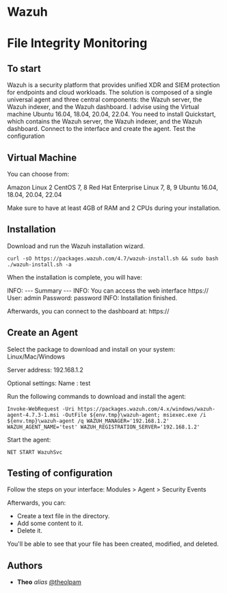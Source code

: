 # Wazuh
# File Integrity Monitoring
## To start

Wazuh is a security platform that provides unified XDR and SIEM protection for endpoints and cloud workloads. The solution is composed of a single universal agent and three central components: the Wazuh server, the Wazuh indexer, and the Wazuh dashboard.
I advise using the Virtual machine Ubuntu 16.04, 18.04, 20.04, 22.04.
You need to install Quickstart, which contains the Wazuh server, the Wazuh indexer, and the Wazuh dashboard.
Connect to the interface and create the agent.
Test the configuration

## Virtual Machine

You can choose from:

Amazon Linux 2
CentOS 7, 8
Red Hat Enterprise Linux 7, 8, 9
Ubuntu 16.04, 18.04, 20.04, 22.04

Make sure to have at least 4GB of RAM and 2 CPUs during your installation.

## Installation

Download and run the Wazuh installation wizard.

```
curl -sO https://packages.wazuh.com/4.7/wazuh-install.sh && sudo bash ./wazuh-install.sh -a
```

When the installation is complete, you will have:

INFO: --- Summary ---
INFO: You can access the web interface https://<wazuh-dashboard-ip>
User: admin
Password: password
INFO: Installation finished.

Afterwards, you can connect to the dashboard at: https://<wazuh-dashboard-ip>

## Create an Agent

Select the package to download and install on your system:
Linux/Mac/Windows

Server address:
192.168.1.2

Optional settings:
Name : test

Run the following commands to download and install the agent:
```
Invoke-WebRequest -Uri https://packages.wazuh.com/4.x/windows/wazuh-agent-4.7.3-1.msi -OutFile ${env.tmp}\wazuh-agent; msiexec.exe /i ${env.tmp}\wazuh-agent /q WAZUH_MANAGER='192.168.1.2' WAZUH_AGENT_NAME='test' WAZUH_REGISTRATION_SERVER='192.168.1.2'
```

Start the agent:
```
NET START WazuhSvc
```

## Testing of configuration

Follow the steps on your interface:
Modules > Agent > Security Events

Afterwards, you can:

- Create a text file in the directory.
- Add some content to it.
- Delete it.

You'll be able to see that your file has been created, modified, and deleted.

## Authors

* **Theo** _alias_ [@theolpam](https://github.com/theolpam)
